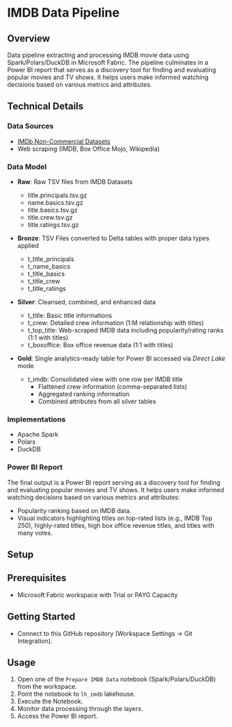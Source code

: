 # IMDB Data Pipeline

## Overview
Data pipeline extracting and processing IMDB movie data using Spark/Polars/DuckDB in Microsoft Fabric. The pipeline culminates in a Power BI report that serves as a discovery tool for finding and evaluating popular movies and TV shows. It helps users make informed watching decisions based on various metrics and attributes.

## Technical Details

### Data Sources
- [IMDb Non-Commercial Datasets](https://developer.imdb.com/non-commercial-datasets/)
- Web scraping (IMDB, Box Office Mojo, Wikipedia)

### Data Model
- **Raw**: Raw TSV files from IMDB Datasets
  - title.principals.tsv.gz
  - name.basics.tsv.gz
  - title.basics.tsv.gz
  - title.crew.tsv.gz
  - title.ratings.tsv.gz

- **Bronze**: TSV Files converted to Delta tables with proper data types applied
  - t_title_principals
  - t_name_basics
  - t_title_basics
  - t_title_crew
  - t_title_ratings

- **Silver**: Cleansed, combined, and enhanced data
  - t_title: Basic title informations
  - t_crew: Detailed crew information (1:M relationship with titles)
  - t_top_title: Web-scraped IMDB data including popularity/rating ranks (1:1 with titles)
  - t_boxoffice: Box office revenue data (1:1 with titles)

- **Gold**: Single analytics-ready table for Power BI accessed via _Direct Lake_ mode
  - t_imdb: Consolidated view with one row per IMDB title
    - Flattened crew information (comma-separated lists)
    - Aggregated ranking information
    - Combined attributes from all silver tables

### Implementations
- Apache Spark
- Polars
- DuckDB

### Power BI Report
The final output is a Power BI report serving as a discovery tool for finding and evaluating popular movies and TV shows. It helps users make informed watching decisions based on various metrics and attributes:
- Popularity ranking based on IMDB data.
- Visual indicators highlighting titles on top-rated lists (e.g., IMDB Top 250), highly-rated titles, high box office revenue titles, and titles with many votes.

## Setup

## Prerequisites
- Microsoft Fabric workspace with Trial or PAYG Capacity

## Getting Started
- Connect to this GitHub repository (Workspace Settings -> Git Integration).

## Usage
1. Open one of the `Prepare IMDB Data` notebook (Spark/Polars/DuckDB) from the workspace.
2. Point the notebook to `lh_imdb` lakehouse.
3. Execute the Notebook.
4. Monitor data processing through the layers.
5. Access the Power BI report.